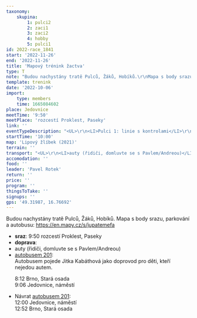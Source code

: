 ```yaml
---
taxonomy:
    skupina:
        1: pulci2
        2: zaci1
        3: zaci2
        4: hobby
        5: pulci1
id: 2022-race_1841
start: '2022-11-26'
end: '2022-11-26'
title: 'Mapový trénink žactva'
type: T
note: "Budou nachystány tratě Pulců, Žáků, Hobíků.\r\nMapa s body srazu, parkování a autobusu: https://en.mapy.cz/s/jupatemefa"
template: trenink
date: '2022-10-06'
import:
    type: members
    time: 1665084602
place: Jedovnice
meetTime: '9:50'
meetPlace: 'rozcestí Proklest, Paseky'
link: ''
eventTypeDescription: "<UL>\r\n<LI>Pulci 1: linie s kontrolami</LI>\r\n<LI>Pulci 2: linie</LI>\r\n<LI>Žáci 1: krátké postupy</LI>\r\n<LI>Žáci 2: azimuty</LI>\r\n<LI>Hobíci: azimuty</LI>\r\n</UL>"
startTime: '10:00'
map: 'Lipový žlíbek (2021)'
terrain: ''
transport: "<UL>\r\n<LI>auty (řidiči, domluvte se s Pavlem/Andreou)</LI>\r\n<LI><A HREF=\"https://idos.idnes.cz/vlakyautobusymhdvse/spojeni/draha/?p=Fyb5SSWpsOpfNdTbad2ENE6AFz6uSaftb:gwYMBxU26K1w3BtzdSU4PSHzGGlde3JXhUh5zYVAA-&from=53350&to=12936&depTime=8:06&arrTime=9:06\">autobusem 201</A>:<BR>\r\nAutobusem pojede Jitka Kabáthová jako doprovod pro děti, kteří nejedou autem.\r\n\r\n8:12 Brno, Stará osada<BR>\r\n9:06 Jedovnice, náměstí</LI>\r\n<LI>Návrat <A HREF=\"https://idos.idnes.cz/vlakyautobusymhdvse/spojeni/draha/?p=Fyb5SSWpsOpfNdTbad2ENE6AFz6uSaftb:gwYMBxU26AL:8tUvc1dVb7t3cQvItOKCzSRkB9doU-&from=12936&to=53350&depTime=12:00&arrTime=12:55\">autobusem 201</A>:<BR>\r\n12:00 Jedovnice, náměstí<BR>\r\n12:52 Brno, Stará osada</LI>\r\n</UL>"
accomodation: ''
food: ''
leader: 'Pavel Rotek'
return: ''
price: ''
program: ''
thingsToTake: ''
signups: ''
gps: '49.31987, 16.76692'
---
```


Budou nachystány tratě Pulců, Žáků, Hobíků.
Mapa s body srazu, parkování a autobusu: https://en.mapy.cz/s/jupatemefa
* **sraz**: 9:50 rozcestí Proklest, Paseky
* **doprava**: <UL>
<LI>auty (řidiči, domluvte se s Pavlem/Andreou)</LI>
<LI><A HREF="https://idos.idnes.cz/vlakyautobusymhdvse/spojeni/draha/?p=Fyb5SSWpsOpfNdTbad2ENE6AFz6uSaftb:gwYMBxU26K1w3BtzdSU4PSHzGGlde3JXhUh5zYVAA-&from=53350&to=12936&depTime=8:06&arrTime=9:06">autobusem 201</A>:<BR>
Autobusem pojede Jitka Kabáthová jako doprovod pro děti, kteří nejedou autem.

8:12 Brno, Stará osada<BR>
9:06 Jedovnice, náměstí</LI>
<LI>Návrat <A HREF="https://idos.idnes.cz/vlakyautobusymhdvse/spojeni/draha/?p=Fyb5SSWpsOpfNdTbad2ENE6AFz6uSaftb:gwYMBxU26AL:8tUvc1dVb7t3cQvItOKCzSRkB9doU-&from=12936&to=53350&depTime=12:00&arrTime=12:55">autobusem 201</A>:<BR>
12:00 Jedovnice, náměstí<BR>
12:52 Brno, Stará osada</LI>
</UL>

